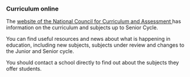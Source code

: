 ###  Curriculum online

The [ website of the National Council for Curriculum and Assessment
](https://www.curriculumonline.ie/) has information on the curriculum and
subjects up to Senior Cycle.

You can find useful resources and news about what is happening in education,
including new subjects, subjects under review and changes to the Junior and
Senior cycle.

You should contact a school directly to find out about the subjects they offer
students.
